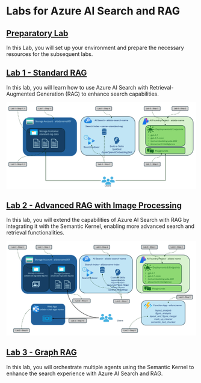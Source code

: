 # Labs for Azure AI Search and RAG

## [Preparatory Lab](./Lab%200%20-%20Lab%20Setup.md)

In this Lab, you will set up your environment and prepare the necessary resources for the subsequent labs.

## [Lab 1 - Standard RAG](./Lab%201%20-%20Standard%20RAG.md)

In this lab, you will learn how to use Azure AI Search with Retrieval-Augmented Generation (RAG) to enhance search capabilities.

![Lab 1 - Standard RAG](./images/Lab1-Flow.png)

## [Lab 2 - Advanced RAG with Image Processing](./Lab%202%20-%20Image%20Processing%20RAG.md)

In this lab, you will extend the capabilities of Azure AI Search with RAG by integrating it with the Semantic Kernel, enabling more advanced search and retrieval functionalities.

![Lab 2 - Advanced RAG with Image Processing](./images/Lab2-Flow.png)

## [Lab 3 - Graph RAG](./Lab%203%20-%20Graph%20RAG%20(Optional).md)

In this lab, you will orchestrate multiple agents using the Semantic Kernel to enhance the search experience with Azure AI Search and RAG.

